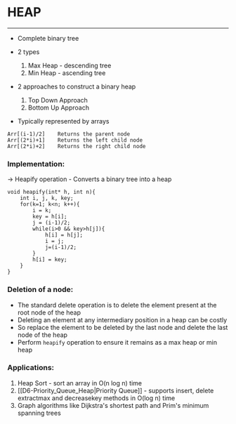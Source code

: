 # HEAP
----
- Complete binary tree
- 2 types
  1. Max Heap - descending tree
  2. Min Heap - ascending tree

- 2 approaches to construct a binary heap
  1. Top Down Approach
  2. Bottom Up Approach

- Typically represented by arrays
```
Arr[(i-1)/2]	Returns the parent node
Arr[(2*i)+1]	Returns the left child node
Arr[(2*i)+2]	Returns the right child node
```

### Implementation:

-> Heapify operation - Converts a binary tree into a heap
```
void heapify(int* h, int n){
    int i, j, k, key;
    for(k=1; k<n; k++){
        i = k;
        key = h[i];
        j = (i-1)/2;
        while(i>0 && key>h[j]){
            h[i] = h[j];
            i = j;
            j=(i-1)/2;
        }
        h[i] = key;
    }
}
```


### Deletion of a node:
- The standard delete operation is to delete the element present at the root node of the heap
- Deleting an element at any intermediary position in a heap can be costly
- So replace the element to be deleted by the last node and delete the last node of the heap
- Perform `heapify` operation to ensure it remains as a max heap or min heap

### Applications:
1. Heap Sort - sort an array in O(n log n) time
2. [[D6-Priority_Queue_Heap|Priority Queue]] - supports insert, delete extractmax and decreasekey methods in O(log n) time
3. Graph algorithms like Dijkstra's shortest path and Prim's minimum spanning trees